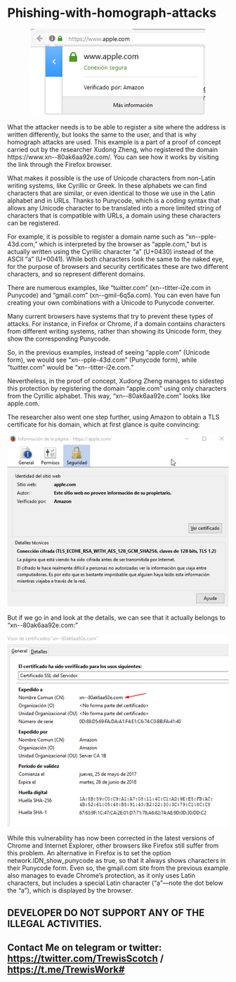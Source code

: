 # Phishing-with-homograph-attacks
<p align="center">
  <img src="https://github.com/trewisscotch/Phishing-with-homograph-attacks/blob/main/apple.com_.png" alt="animated" />
</p>
What the attacker needs is to be able to register a site where the address is written differently, but looks the same to the user, and that is why homograph attacks are used.
This example is a part of a proof of concept carried out by the researcher Xudong Zheng, who registered the domain https://www.xn--80ak6aa92e.com/. You can see how it works by visiting the link through the Firefox browser.

What makes it possible is the use of Unicode characters from non-Latin writing systems, like Cyrillic or Greek. In these alphabets we can find characters that are similar, or even identical to those we use in the Latin alphabet and in URLs. Thanks to Punycode, which is a coding syntax that allows any Unicode character to be translated into a more limited string of characters that is compatible with URLs, a domain using these characters can be registered.

For example, it is possible to register a domain name such as “xn--pple-43d.com,” which is interpreted by the browser as “apple.com,” but is actually written using the Cyrillic character “а” (U+0430) instead of the ASCII “a” (U+0041). While both characters look the same to the naked eye, for the purpose of browsers and security certificates these are two different characters, and so represent different domains.

There are numerous examples, like “tωitter.com” (xn--titter-i2e.com in Punycode) and “gmạil.com” (xn--gmil-6q5a.com). You can even have fun creating your own combinations with a Unicode to Punycode converter.

Many current browsers have systems that try to prevent these types of attacks. For instance, in Firefox or Chrome, if a domain contains characters from different writing systems, rather than showing its Unicode form, they show the corresponding Punycode.

So, in the previous examples, instead of seeing “apple.com” (Unicode form), we would see “xn--pple-43d.com” (Punycode form), while “tωitter.com” would be “xn--titter-i2e.com.”

Nevertheless, in the proof of concept, Xudong Zheng manages to sidestep this protection by registering the domain “apple.com” using only characters from the Cyrillic alphabet. This way, “xn--80ak6aa92e.com” looks like аррӏе.com.

The researcher also went one step further, using Amazon to obtain a TLS certificate for his domain, which at first glance is quite convincing:
<p align="center">
  <img src="https://github.com/trewisscotch/Phishing-with-homograph-attacks/blob/main/apple.com-certificado.png" alt="animated" />
</p>
But if we go in and look at the details, we can see that it actually belongs to “xn--80ak6aa92e.com:”
<p align="center">
  <img src="https://github.com/trewisscotch/Phishing-with-homograph-attacks/blob/main/certificado.png" alt="animated" />
</p>
While this vulnerability has now been corrected in the latest versions of Chrome and Internet Explorer, other browsers like Firefox still suffer from this problem. An alternative in Firefox is to set the option network.IDN_show_punycode as true, so that it always shows characters in their Punycode form.
Even so, the gmạil.com site from the previous example also manages to evade Chrome’s protection, as it only uses Latin characters, but includes a special Latin character (“ạ”—note the dot below the “a”), which is displayed by the browser.

## DEVELOPER DO NOT SUPPORT ANY OF THE ILLEGAL ACTIVITIES.
## Contact Me on telegram or twitter: https://twitter.com/TrewisScotch / https://t.me/TrewisWork#

